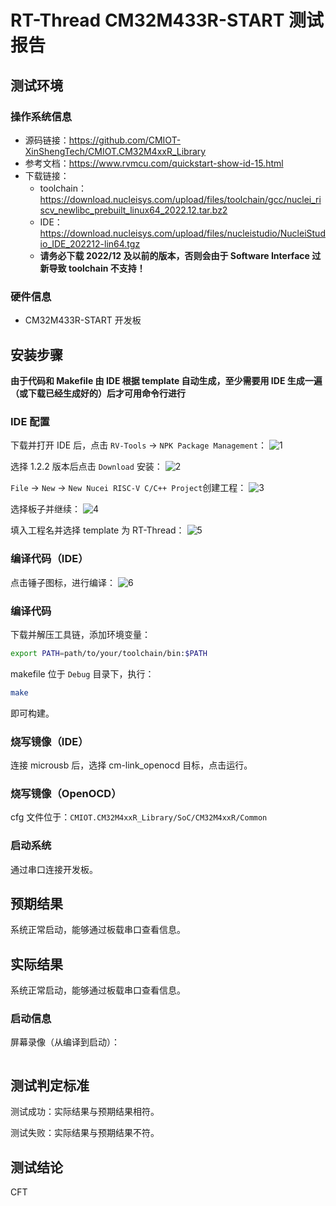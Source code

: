 # RT-Thread CM32M433R-START 测试报告

## 测试环境

### 操作系统信息

- 源码链接：https://github.com/CMIOT-XinShengTech/CMIOT.CM32M4xxR_Library
- 参考文档：https://www.rvmcu.com/quickstart-show-id-15.html
- 下载链接：
    - toolchain：https://download.nucleisys.com/upload/files/toolchain/gcc/nuclei_riscv_newlibc_prebuilt_linux64_2022.12.tar.bz2
    - IDE：https://download.nucleisys.com/upload/files/nucleistudio/NucleiStudio_IDE_202212-lin64.tgz
    - **请务必下载 2022/12 及以前的版本，否则会由于 Software Interface 过新导致 toolchain 不支持！**


### 硬件信息

- CM32M433R-START 开发板

## 安装步骤

**由于代码和 Makefile 由 IDE 根据 template 自动生成，至少需要用 IDE 生成一遍（或下载已经生成好的）后才可用命令行进行**

### IDE 配置

下载并打开 IDE 后，点击 `RV-Tools` -> `NPK Package Management`：
![1](image.png)

选择 1.2.2 版本后点击 `Download` 安装：
![2](image-1.png)

`File` -> `New` -> `New Nucei RISC-V C/C++ Project`创建工程：
![3](image-2.png)

选择板子并继续：
![4](image-3.png)

填入工程名并选择 template 为 RT-Thread：
![5](image-4.png)


### 编译代码（IDE）

点击锤子图标，进行编译：
![6](image-5.png)

### 编译代码

下载并解压工具链，添加环境变量：
```bash
export PATH=path/to/your/toolchain/bin:$PATH
```

makefile 位于 `Debug` 目录下，执行：
```bash
make
```

即可构建。

### 烧写镜像（IDE）

连接 microusb 后，选择 cm-link_openocd 目标，点击运行。

### 烧写镜像（OpenOCD）

cfg 文件位于：`CMIOT.CM32M4xxR_Library/SoC/CM32M4xxR/Common`

### 启动系统

通过串口连接开发板。

## 预期结果

系统正常启动，能够通过板载串口查看信息。

## 实际结果

系统正常启动，能够通过板载串口查看信息。

### 启动信息

屏幕录像（从编译到启动）：

```log
```

## 测试判定标准

测试成功：实际结果与预期结果相符。

测试失败：实际结果与预期结果不符。

## 测试结论

CFT